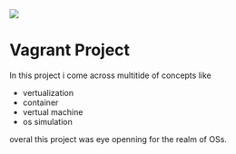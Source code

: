 <img src="https://drive.google.com/uc?export=download&id=1Z5dN6EaSfl9z3TN0TVERy1fzjU-IYw8d">

<h1 class="code-line" data-line-start=0 data-line-end=1 ><a id="Vagrant_Project_0"></a>Vagrant Project</h1>
<p class="has-line-data" data-line-start="5" data-line-end="6">In this project i come across multitide of concepts like</p>
<ul>
<li class="has-line-data" data-line-start="7" data-line-end="8">vertualization</li>
<li class="has-line-data" data-line-start="8" data-line-end="9">container</li>
<li class="has-line-data" data-line-start="9" data-line-end="10">vertual machine</li>
<li class="has-line-data" data-line-start="10" data-line-end="11">os simulation</li>
</ul>
<p class="has-line-data" data-line-start="13" data-line-end="14">overal this project was eye openning for the realm of OSs.</p>
